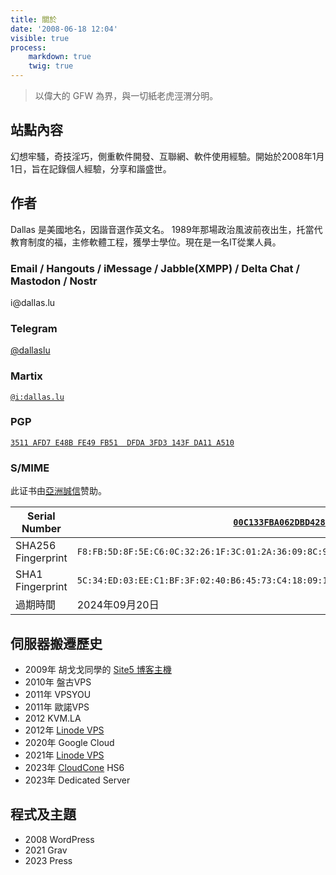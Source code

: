 ```yaml
---
title: 關於
date: '2008-06-18 12:04'
visible: true
process:
    markdown: true
    twig: true
---
```

> 以偉大的 GFW 為界，與一切紙老虎涇渭分明。

## 站點內容

幻想牢騷，奇技淫巧，側重軟件開發、互聯網、軟件使用經驗。開始於2008年1月1日，旨在記錄個人經驗，分享和諧盛世。

## 作者

Dallas 是美國地名，因諧音選作英文名。 1989年那場政治風波前夜出生，托當代教育制度的福，主修軟體工程，獲學士學位。現在是一名IT從業人員。 

### Email / Hangouts / iMessage / Jabble(XMPP) / Delta Chat / Mastodon / Nostr

i&#64;&#100;a&#108;la&#115;.lu

### Telegram

[@dallaslu](https://t.me/dallaslu)

### Martix

[`@i:dallas.lu`](https://matrix.to/#/@i:dallas.lu)

### PGP

[`3511 AFD7 E48B FE49 FB51  DFDA 3FD3 143F DA11 A510`](https://dallas.lu/3FD3143FDA11A510.pub.asc)

### S/MIME

此证书由[亞洲誠信](https://www.trustasia.com/)赞助。

| Serial Number | [`00C133FBA062DBD42888AA003286DB8913`](https://dallas.lu/0x1034A834_public.pem) |
| --- | --- |
| SHA256 Fingerprint | `F8:FB:5D:8F:5E:C6:0C:32:26:1F:3C:01:2A:36:09:8C:9D:A1:39:1B:2E:1A:11:55:CA:CF:1B:4C:09:1E:1F:D9` |
| SHA1 Fingerprint | `5C:34:ED:03:EE:C1:BF:3F:02:40:B6:45:73:C4:18:09:10:34:A8:34` |
| 過期時間 | 2024年09月20日 |

## 伺服器搬遷歷史

* 2009年 胡戈戈同學的 [Site5 博客主機](http://www.gegehost.com/)
* 2010年 盤古VPS
* 2011年 VPSYOU
* 2011年 歐諾VPS
* 2012 KVM.LA
* 2012年 [Linode VPS](https://www.linode.com/?r=ae55e4ac259593b7f0698627838194ba4451a878)
* 2020年 Google Cloud
* 2021年 [Linode VPS](https://www.linode.com/?r=ae55e4ac259593b7f0698627838194ba4451a878)
* 2023年 [CloudCone](https://app.cloudcone.com/?ref=9410) HS6
* 2023年 Dedicated Server

## 程式及主題

* 2008 WordPress
* 2021 Grav
* 2023 Press